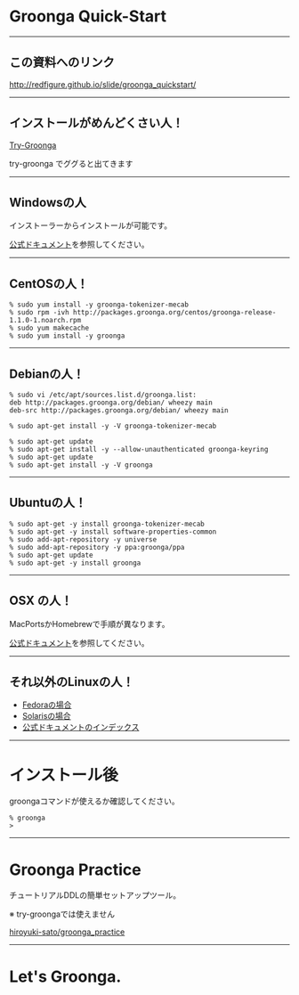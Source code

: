 # Groonga Quick-Start

___

## この資料へのリンク

http://redfigure.github.io/slide/groonga_quickstart/

---

## インストールがめんどくさい人！

[Try-Groonga](http://try-groonga.herokuapp.com/)

try-groonga でググると出てきます

___

## Windowsの人

インストーラーからインストールが可能です。

[公式ドキュメント](http://groonga.org/ja/docs/install/windows.html)を参照してください。

___

## CentOSの人！

```
% sudo yum install -y groonga-tokenizer-mecab
% sudo rpm -ivh http://packages.groonga.org/centos/groonga-release-1.1.0-1.noarch.rpm
% sudo yum makecache
% sudo yum install -y groonga
```

___

## Debianの人！

```
% sudo vi /etc/apt/sources.list.d/groonga.list:
deb http://packages.groonga.org/debian/ wheezy main
deb-src http://packages.groonga.org/debian/ wheezy main

% sudo apt-get install -y -V groonga-tokenizer-mecab

% sudo apt-get update
% sudo apt-get install -y --allow-unauthenticated groonga-keyring
% sudo apt-get update
% sudo apt-get install -y -V groonga
```

___

## Ubuntuの人！

```
% sudo apt-get -y install groonga-tokenizer-mecab
% sudo apt-get -y install software-properties-common
% sudo add-apt-repository -y universe
% sudo add-apt-repository -y ppa:groonga/ppa
% sudo apt-get update
% sudo apt-get -y install groonga
```

___

## OSX の人！

MacPortsかHomebrewで手順が異なります。

[公式ドキュメント](http://groonga.org/ja/docs/install/mac_os_x.html)を参照してください。

___

## それ以外のLinuxの人！

- [Fedoraの場合](http://groonga.org/ja/docs/install/fedora.html)
- [Solarisの場合](http://groonga.org/ja/docs/install/solaris.html)
- [公式ドキュメントのインデックス](http://groonga.org/ja/docs/)

---

# インストール後

groongaコマンドが使えるか確認してください。

```
% groonga
>
```

---

# Groonga Practice

チュートリアルDDLの簡単セットアップツール。

※ try-groongaでは使えません

[hiroyuki-sato/groonga_practice](https://github.com/hiroyuki-sato/groonga_practice)

---

# Let's Groonga.

